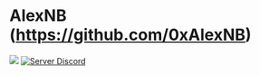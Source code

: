 # AlexNB (https://github.com/0xAlexNB)
[![](https://img.shields.io/youtube/channel/subscribers/UCnTxwFZ_j763lcooLW-IF0g?style=social&logo=youtube&?label=healthinesses)](https://youtube.com/c/AlexNB)
[![Server Discord](https://img.shields.io/discord/911487285990674473?style=for-the-badge)](https://discord.gg/d5dZSfgBZr)
